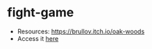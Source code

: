 # fight-game
* Resources: https://brullov.itch.io/oak-woods
* Access it [here](https://fighting-game-version-1-rick.netlify.app/)
